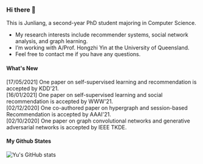 ### Hi there 👋

This is Junliang, a second-year PhD student majoring in Computer Science.

- My research interests include recommender systems, social network analysis, and graph learning.
- I’m working with A/Prof. Hongzhi Yin at the University of Queensland.
- Feel free to contact me if you have any questions.

#### What's New
[17/05/2021] One paper on self-supervised learning and recommendation is accepted by KDD'21.  
[16/01/2021] One paper on self-supervised learning and social recommendation is accepted by WWW'21.  
[02/12/2020] One co-authored paper on hypergraph and session-based Recommendation is accepted by AAAI'21.  
[02/10/2020] One paper on graph convolutional networks and generative adversarial networks is accepted by IEEE TKDE.

#### My Github States

![Yu's GitHub stats](https://github-readme-stats.vercel.app/api?username=Coder-Yu)
